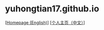 # yuhongtian17.github.io

\[[Homepage (English)](https://yuhongtian17.github.io/)\] \[[个人主页（中文）](https://yuhongtian17.github.io/index_cn.html)\]


